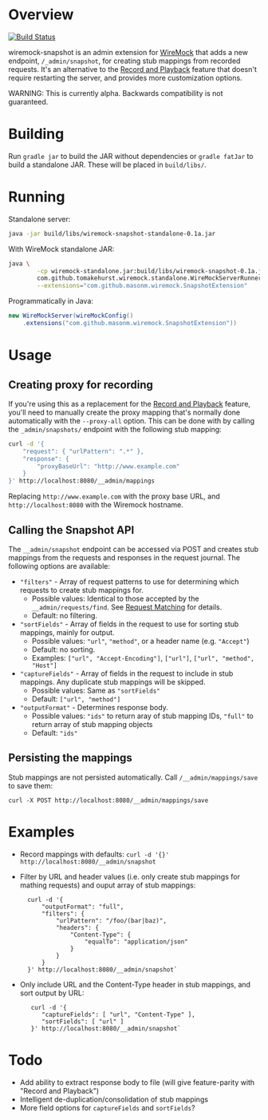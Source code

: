 # Overview

[![Build Status](https://travis-ci.org/MasonM/wiremock-snapshot.svg?branch=master)](https://travis-ci.org/MasonM/wiremock-snapshot)

wiremock-snapshot is an admin extension for [WireMock](http://wiremock.org) that adds a new endpoint, `/_admin/snapshot`, for creating stub mappings from recorded requests. It's an alternative to the
[Record and Playback](http://wiremock.org/docs/record-playback/) feature that doesn't require
restarting the server, and provides more customization options.

WARNING: This is currently alpha. Backwards compatibility is not guaranteed.

# Building

Run `gradle jar` to build the JAR without dependencies or `gradle fatJar` to build a standalone JAR.
These will be placed in `build/libs/`.

# Running

Standalone server:
```sh
java -jar build/libs/wiremock-snapshot-standalone-0.1a.jar
```

With WireMock standalone JAR:
```sh
java \
        -cp wiremock-standalone.jar:build/libs/wiremock-snapshot-0.1a.jar \
        com.github.tomakehurst.wiremock.standalone.WireMockServerRunner \
        --extensions="com.github.masonm.wiremock.SnapshotExtension"
```

Programmatically in Java:
```java
new WireMockServer(wireMockConfig()
    .extensions("com.github.masonm.wiremock.SnapshotExtension"))
```


# Usage

## Creating proxy for recording

If you're using this as a replacement for the [Record and Playback](http://wiremock.org/docs/record-playback/) feature, you'll need to manually create the proxy mapping that's normally done automatically with the `--proxy-all` option. This can be done with by calling the `_admin/snapshots/` endpoint with the following stub mapping:

```sh
curl -d '{
    "request": { "urlPattern": ".*" },
    "response": {
        "proxyBaseUrl": "http://www.example.com"
    }
}' http://localhost:8080/__admin/mappings
```

Replacing `http://www.example.com` with the proxy base URL, and `http://localhost:8080` with the Wiremock hostname.

## Calling the Snapshot API

The `__admin/snapshot` endpoint can be accessed via POST and creates stub mappings from the requests and responses in the request journal. The following options are available:
* `"filters"` - Array of request patterns to use for determining which requests to create stub mappings for.
  * Possible values: Identical to those accepted by the `__admin/requests/find`. See [Request Matching](http://wiremock.org/docs/request-matching/) for details.
  * Default: no filtering.
* `"sortFields"` - Array of fields in the request to use for sorting stub mappings, mainly for output.
  * Possible values:  `"url"`, `"method"`, or a header name (e.g. `"Accept"`)
  * Default: no sorting.
  * Examples: `["url", "Accept-Encoding"]`, `["url"]`, `["url", "method", "Host"]`
* `"captureFields"` - Array of fields in the request to include in stub mappings. Any duplicate stub mappings will be skipped.
  * Possible values: Same as `"sortFields"`
  * Default: `["url", "method"]`
* `"outputFormat"` - Determines response body.
  * Possible values: `"ids"` to return aray of stub mapping IDs, `"full"` to return array of stub mapping objects
  * Default: `"ids"`

## Persisting the mappings

Stub mappings are not persisted automatically. Call `/__admin/mappings/save` to save them:

    curl -X POST http://localhost:8080/__admin/mappings/save
    
# Examples

* Record mappings with defaults: `curl -d '{}' http://localhost:8080/__admin/snapshot`
* Filter by URL and header values (i.e. only create stub mappings for mathing requests) and ouput array of stub mappings:

        curl -d '{
            "outputFormat": "full",
            "filters": {
                "urlPattern": "/foo/(bar|baz)",
                "headers": {
                    "Content-Type": {
                        "equalTo": "application/json"
                    }
                }
            }
        }' http://localhost:8080/__admin/snapshot`
* Only include URL and the Content-Type header in stub mappings, and sort output by URL:

         curl -d '{
            "captureFields": [ "url", "Content-Type" ],
            "sortFields": [ "url" ]
         }' http://localhost:8080/__admin/snapshot`
# Todo

* Add ability to extract response body to file (will give feature-parity with "Record and Playback")
* Intelligent de-duplication/consolidation of stub mappings
* More field options for `captureFields` and `sortFields`?
